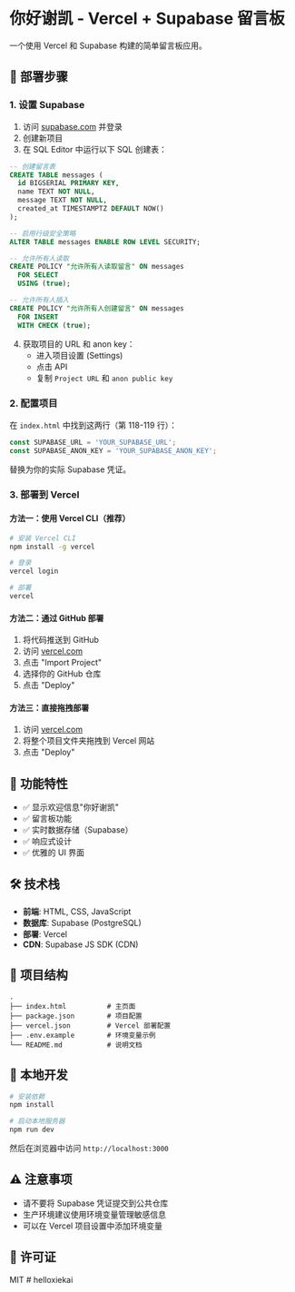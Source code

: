 # 你好谢凯 - Vercel + Supabase 留言板

一个使用 Vercel 和 Supabase 构建的简单留言板应用。

## 🚀 部署步骤

### 1. 设置 Supabase

1. 访问 [supabase.com](https://supabase.com) 并登录
2. 创建新项目
3. 在 SQL Editor 中运行以下 SQL 创建表：

```sql
-- 创建留言表
CREATE TABLE messages (
  id BIGSERIAL PRIMARY KEY,
  name TEXT NOT NULL,
  message TEXT NOT NULL,
  created_at TIMESTAMPTZ DEFAULT NOW()
);

-- 启用行级安全策略
ALTER TABLE messages ENABLE ROW LEVEL SECURITY;

-- 允许所有人读取
CREATE POLICY "允许所有人读取留言" ON messages
  FOR SELECT
  USING (true);

-- 允许所有人插入
CREATE POLICY "允许所有人创建留言" ON messages
  FOR INSERT
  WITH CHECK (true);
```

4. 获取项目的 URL 和 anon key：
   - 进入项目设置 (Settings)
   - 点击 API
   - 复制 `Project URL` 和 `anon public key`

### 2. 配置项目

在 `index.html` 中找到这两行（第 118-119 行）：

```javascript
const SUPABASE_URL = 'YOUR_SUPABASE_URL';
const SUPABASE_ANON_KEY = 'YOUR_SUPABASE_ANON_KEY';
```

替换为你的实际 Supabase 凭证。

### 3. 部署到 Vercel

#### 方法一：使用 Vercel CLI（推荐）

```bash
# 安装 Vercel CLI
npm install -g vercel

# 登录
vercel login

# 部署
vercel
```

#### 方法二：通过 GitHub 部署

1. 将代码推送到 GitHub
2. 访问 [vercel.com](https://vercel.com)
3. 点击 "Import Project"
4. 选择你的 GitHub 仓库
5. 点击 "Deploy"

#### 方法三：直接拖拽部署

1. 访问 [vercel.com](https://vercel.com)
2. 将整个项目文件夹拖拽到 Vercel 网站
3. 点击 "Deploy"

## 📝 功能特性

- ✅ 显示欢迎信息"你好谢凯"
- ✅ 留言板功能
- ✅ 实时数据存储（Supabase）
- ✅ 响应式设计
- ✅ 优雅的 UI 界面

## 🛠️ 技术栈

- **前端**: HTML, CSS, JavaScript
- **数据库**: Supabase (PostgreSQL)
- **部署**: Vercel
- **CDN**: Supabase JS SDK (CDN)

## 📂 项目结构

```
.
├── index.html          # 主页面
├── package.json        # 项目配置
├── vercel.json         # Vercel 部署配置
├── .env.example        # 环境变量示例
└── README.md           # 说明文档
```

## 🔧 本地开发

```bash
# 安装依赖
npm install

# 启动本地服务器
npm run dev
```

然后在浏览器中访问 `http://localhost:3000`

## ⚠️ 注意事项

- 请不要将 Supabase 凭证提交到公共仓库
- 生产环境建议使用环境变量管理敏感信息
- 可以在 Vercel 项目设置中添加环境变量

## 📄 许可证

MIT
#   h e l l o x i e k a i  
 